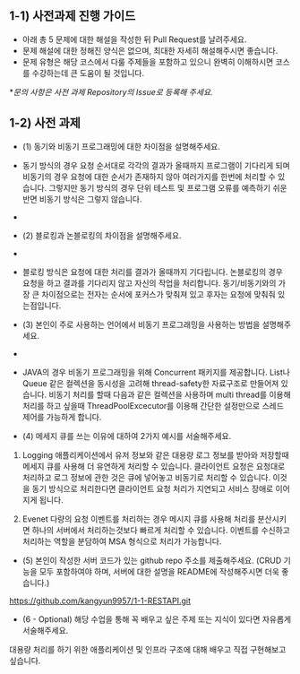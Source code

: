 ## 1-1) 사전과제 진행 가이드

- 아래 총 5 문제에 대한 해설을 작성한 뒤 Pull Request를 날려주세요.
- 문제 해설에 대한 정해진 양식은 없으며, 최대한 자세히 해설해주시면 좋습니다.
- 문제 유형은 해당 코스에서 다룰 주제들을 포함하고 있으니 완벽히 이해하시면 코스를 수강하는데 큰 도움이 될 것입니다.

**문의 사항은 사전 과제 Repository의 Issue로 등록해 주세요.*
  


## 1-2) 사전 과제

- (1) 동기와 비동기 프로그래밍에 대한 차이점을 설명해주세요.
- 동기 방식의 경우 요청 순서대로 각각의 결과가 올때까지 프로그램이 기다리게 되며 비동기의 경우 요청에 대한 순서가 존재하지 않아 여러가지를 한번에 처리할 수 있습니다. 그렇지만 동기 방식의 경우 단위 테스트 및 프로그램 오류를 예측하기 쉬운 반면 비동기 방식은 그렇지 않습니다. 
- 
- (2) 블로킹과 논블로킹의 차이점을 설명해주세요.
- 
- 블로킹 방식은 요청에 대한 처리를 결과가 올때까지 기다립니다. 논블로킹의 경우 요청을 하고 결과를 기다리지 않고 자신의 작업을 처리합니다. 동기/비동기와의 가장 큰 차이점으로는 
전자는 순서에 포커스가 맞춰져 있고 후자는 요청에 맞춰줘 있는점입니다. 

- (3) 본인이 주로 사용하는 언어에서 비동기 프로그래밍을 사용하는 방법을 설명해주세요.
- 
- JAVA의 경우 비동기 프로그래밍을 위해 Concurrent 패키지를 제공합니다. List나 Queue 같은 컬렉션을 동시성을 고려해 thread-safety한 자료구조로 만들어져 있습니다.
비동기 처리를 할때 다음과 같은 컬렉션을 사용하며 multi thread를 이용해 처리를 하고 싶을때 ThreadPoolExcecutor를 이용해 간단한 설정만으로 스레드 제어를 가능하게 합니다.
- (4) 메세지 큐를 쓰는 이유에 대하여 2가지 예시를 서술해주세요.

1. Logging 
애플리케이션에서 유저 정보와 같은 대용량 로그 정보를 받아와 저장할때 메세지 큐를 사용해 더 유연하게 처리할 수 있습니다. 클라이언트 요청은 요청대로 처리하고 로그 정보에 관한 것은 
큐에 넣어놓고 비동기로 처리할 수 있습니다. 이것을 동기 방식으로 처리한다면 클라이언트 요청 처리가 지연되고 서비스 장애로 이어지게 됩니다.

2. Evenet
다량의 요청 이벤트를 처리하는 경우 메시지 큐를 사용해 처리를 분산시키면 하나의 서버에서 처리하는것보다 빠르게 처리할 수 있습니다.
이벤트를 수신하고 처리하는 역할을 분담하여 MSA 형식으로 처리가 가능합니다.

- (5) 본인이 작성한 서버 코드가 있는 github repo 주소를 제출해주세요. (CRUD 기능을 모두 포함하여야 하며, 서버에 대한 설명을 README에 작성해주시면 더욱 좋습니다.) 

https://github.com/kangyun9957/1-1-RESTAPI.git

- (6 - Optional) 해당 수업을 통해 꼭 배우고 싶은 주제 또는 지식이 있다면 자유롭게 서술해주세요.

대용량 처리를 하기 위한 애플리케이션 및 인프라 구조에 대해 배우고 직접 구현해보고 싶습니다.
